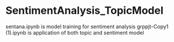 # SentimentAnalysis_TopicModel
sentana.ipynb is model training for sentiment analysis
grppjt-Copy1 (1).ipynb is application of both topic and sentiment model
